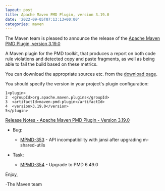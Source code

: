 ```yaml
---
layout: post
title: Apache Maven PMD Plugin, version 3.19.0
date: '2022-09-05T07:13:13+00:00'
categories: maven
---
```

<div class="post_body"><p>The Maven team is pleased to announce the release of the
<a href="https://maven.apache.org/plugins/maven-pmd-plugin/">Apache Maven PMD Plugin, version 3.19.0</a></p>
<p>A Maven plugin for the PMD toolkit, that produces a report on both code rule
violations and detected copy and paste fragments, as well as being able to fail
the build based on these metrics.</p>
<p>You can download the appropriate sources etc. from the
<a href="https://maven.apache.org/plugins/maven-pmd-plugin/download.cgi">download page</a>.</p>
<p>You should specify the version in your project's plugin configuration:</p>
<div class="highlight"><pre tabindex="0" class="chroma"><code class="language-xml" data-lang="xml"><span class="line"><span class="ln">1</span><span class="cl"><span class="nt">&lt;plugin&gt;</span>
</span></span><span class="line"><span class="ln">2</span><span class="cl">  <span class="nt">&lt;groupId&gt;</span>org.apache.maven.plugins<span class="nt">&lt;/groupId&gt;</span>
</span></span><span class="line"><span class="ln">3</span><span class="cl">  <span class="nt">&lt;artifactId&gt;</span>maven-pmd-plugin<span class="nt">&lt;/artifactId&gt;</span>
</span></span><span class="line"><span class="ln">4</span><span class="cl">  <span class="nt">&lt;version&gt;</span>3.19.0<span class="nt">&lt;/version&gt;</span>
</span></span><span class="line"><span class="ln">5</span><span class="cl"><span class="nt">&lt;/plugin&gt;</span>
</span></span></code></pre></div><p><a href="https://issues.apache.org/jira/secure/ReleaseNote.jspa?projectId=12317621&amp;version=12352255">Release Notes - Apache Maven PMD Plugin - Version 3.19.0</a></p>
<ul>
<li>
<p>Bug:</p>
<ul>
<li><a href="https://issues.apache.org/jira/browse/MPMD-353">MPMD-353</a> - API incompatibility with jansi after upgrading m-shared-utils</li>
</ul>
</li>
<li>
<p>Task:</p>
<ul>
<li><a href="https://issues.apache.org/jira/browse/MPMD-354">MPMD-354</a> - Upgrade to PMD 6.49.0</li>
</ul>
</li>
</ul>
<p>Enjoy,</p>
<p>-The Maven team</p>
    </div>
